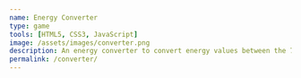 ```yaml
---
name: Energy Converter
type: game
tools: [HTML5, CSS3, JavaScript]
image: /assets/images/converter.png
description: An energy converter to convert energy values between the 7 most common energy units (Hartrees, eV, kJ/mol, kcal/mol, cm-1, V per electron transfer, and the equivalent temperature(K).
permalink: /converter/
---
```

